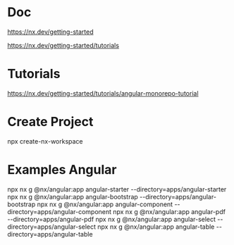 # Doc
  
  https://nx.dev/getting-started
  
  https://nx.dev/getting-started/tutorials

# Tutorials 
  https://nx.dev/getting-started/tutorials/angular-monorepo-tutorial

# Create Project
  npx create-nx-workspace  

# Examples Angular

  npx nx g @nx/angular:app angular-starter --directory=apps/angular-starter
  npx nx g @nx/angular:app angular-bootstrap --directory=apps/angular-bootstrap
  npx nx g @nx/angular:app angular-component --directory=apps/angular-component
  npx nx g @nx/angular:app angular-pdf --directory=apps/angular-pdf
  npx nx g @nx/angular:app angular-select --directory=apps/angular-select
  npx nx g @nx/angular:app angular-table --directory=apps/angular-table